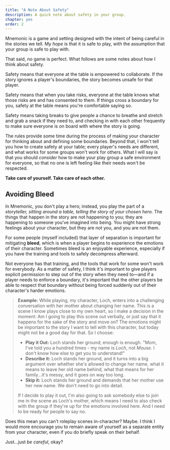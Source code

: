 ```yaml
---
title: "A Note About Safety"
description: A quick note about safety in your group.
chapter: yes
order: 2
---
```


Mnemonic is a game and setting designed with the intent of being careful in the stories we tell. My *hope* is that it is safe to play, with the assumption that your group is safe to play with.

That said, no game is perfect. What follows are some notes about how I think about safety.

Safety means that everyone at the table is empowered to collaborate. If the story ignores a player's boundaries, the story becomes unsafe for that player.
 
Safety means that when you take risks, everyone at the table knows what those risks are and has consented to them. If things cross a boundary for you, safety at the table means you're comfortable saying so.

Safety means taking breaks to give people a chance to breathe and stretch and grab a snack if they need to, and checking in with each other frequently to make sure everyone is on board with where the story is going.

The rules provide some time during the process of making your character for thinking about and defining some boundaries. Beyond that, I won't tell you how to create safety at your table; every player's needs are different, and what works for some groups won't work for others. What I will say is that you should *consider* how to make your play group a safe environment for everyone, so that no one is left feeling like their needs won't be respected.

**Take care of yourself. Take care of each other.**

## Avoiding Bleed
In Mnemonic, you don't play a hero; instead, you play the part of a *storyteller, sitting around a table, telling the story of your chosen hero.* The things that happen in the story are not happening to you; they are happening to someone you've imagined into being. You might have strong feelings about your character, but they are not you, and you are not them.

For some people (myself included) that layer of separation is important for mitigating **bleed**, which is when a player begins to experience the emotions of their character. Sometimes bleed is an enjoyable experience, especially if you have the training and tools to safely decompress afterward.

Not everyone has that training, and the tools that work for some won't work for everybody. As a matter of safety, I think it's important to give players explicit permission to step out of the story when they need to—and if a player needs to enforce a boundary, it's important that the other players be able to respect that boundary without being forced suddenly out of their character's harder emotions.

> **Example:** While playing, my character, Loch, enters into a challenging conversation with her mother about changing her name. This is a scene I know plays close to my own heart, so I make a decision in the moment: Am I going to play this scene out verbally, or just say that it happens for the sake of the story and move on? The emotions might be important to the story I want to tell with this character, but today might not be a good day for that. So I choose:
> - **Play it Out:** Loch stands her ground; enough is enough. "Mom, I've told you a hundred times - my name is *Loch*, not *Mouse*. I don't know how else to get you to understand!"
> - **Describe it:** Loch stands her ground, and it turns into a big argument over whether she's allowed to change her name, what it means to leave her old name behind, what that means for her family...it's messy, and it goes on way too long.
> - **Skip it:** Loch stands her ground and demands that her mother use her new name. We don't need to go into detail.
>
> If I decide to play it out, I'm also going to ask somebody else to join me in the scene as Loch's mother, which means I need to also check with the group if they're up for the emotions involved here. And I need to be ready for people to say no.

Does this mean you can't roleplay scenes in-character? Maybe. I think I would more encourage you to remain aware of yourself as a separate entity from your character, even if you do briefly speak on their behalf.

Just...just *be careful*, okay?